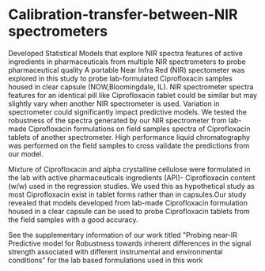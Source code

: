 # Calibration-transfer-between-NIR spectrometers
Developed Statistical Models that explore NIR spectra features of active ingredients in pharmaceuticals from multiple NIR spectrometers to probe pharmaceutical quality
A portable Near Infra Red (NIR) spectometer was explored in this study to probe lab-formulated Ciprofloxacin samples housed in clear capsule (NOW,Bloomingdale, IL). NIR spectrometer spectra features for an identical pill like Ciprofloxacin tablet could be similar but may slightly vary when another NIR spectrometer is used. Variation in spectrometer could significantly impact predictive models. We tested the robustness of the spectra generated by our NIR spectrometer from lab-made Ciprofloxacin formulations on field samples spectra of Ciprofloxacin tablets of another spectrometer. High performance liquid chromatography was performed on the field samples to cross validate the predictions from our model.

Mixture of Ciprofloxacin and alpha crystalline cellulose were formulated in the lab with active pharmaceuticals ingredients (API)- Ciprofloxacin content (w/w) used in the regression studies. We used this as hypothetical study as most Ciprofloxacin exist in tablet forms rather than in capsules.Our study revealed that models developed from lab-made Ciprofloxacin formulation housed in a clear capsule can be used to probe Ciprofloxacin tablets from the field samples with a good accuracy.

See the supplementary information of our work titled "Probing near-IR Predictive model for Robustness towards inherent differences in the signal strength associated with different instrumental and environmental conditions" for the lab based formulations used in this work
